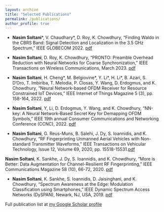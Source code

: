 ```yaml
---
layout: archive
title: "Selected Publications"
permalink: /publications/
author_profile: true
---
```


 * **Nasim Soltani***, V. Chaudhary*, D. Roy, K. Chowdhury, “Finding Waldo in the CBRS Band: Signal Detection and Localization in the 3.5 GHz Spectrum,” IEEE GLOBECOM 2022. [pdf](https://nasimsoltani.github.io/files/waldo.pdf)

 * **Nasim Soltani**, D. Roy, K. Chowdhury, “PRONTO: Preamble Overhead Reduction with Neural Networks for Coarse Synchronization,” IEEE Transactions on Wireless Communications, March 2023. [pdf](https://nasimsoltani.github.io/files/pronto.pdf)

 * **Nasim Soltani**, H. Cheng*, M. Belgiovine*, Y. Li*, H. Li*, B. Azari, S. D’Oro, T. Imbiriba, T. Melodia, P. Closas, Y. Wang, D. Erdogmus, and K. Chowdhury, “Neural Network-based OFDM Receiver for Resource Constrained IoT Devices,” IEEE Internet of Things Magazine 5 (3), pp. 158-164, 2022. [pdf](https://nasimsoltani.github.io/files/spinn.pdf)

 * **Nasim Soltani**, Y, Li, D. Erdogmus, Y. Wang, and K. Chowdhury, “NN-key: A Neural Network-Based Secret Key for Demapping OFDM Symbols,” IEEE 19th annual Consumer Communications and Networking Conference (CCNC), 2022. [pdf](https://nasimsoltani.github.io/files/nn-key.pdf)

 * **Nasim Soltani**, G. Reus-Muns, B. Salehi, J. Dy, S. Ioannidis, and K. Chowdhury, “RF Fingerprinting Unmanned Aerial Vehicles with Non-standard Transmitter Waveforms,” IEEE Transactions on Vehicular Technology, Issue 12, Volume 69, 2020, pp. 15518-15531.[pdf](https://nasimsoltani.github.io/files/uav.pdf)

 **Nasim Soltani**, K. Sankhe, J. Dy, S. Ioannidis, and K. Chowdhury, “More is Better: Data Augmentation for Channel-Resilient RF Fingerprinting,” IEEE Communications Magazine 58 (10), 66-72, 2020. [pdf](https://nasimsoltani.github.io/files/augmentation.pdf)

 * **Nasim Soltani**, K. Sankhe, S. Ioannidis, D. Jaisinghani, and K. Chowdhury, “Spectrum Awareness at the Edge: Modulation Classification using Smartphones,” IEEE Dynamic Spectrum Access Networks (DySPAN), Newark, NJ, USA, 2019. [pdf](https://nasimsoltani.github.io/files/spectrum.pdf)
 
Full publication list at [my Google Scholar profile](https://scholar.google.com/citations?user=XiXOUsMAAAAJ&hl=en&oi=ao)



